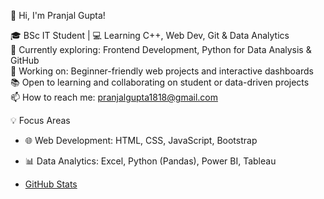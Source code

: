👋 Hi, I'm Pranjal Gupta!

🎓 BSc IT Student | 💻 Learning C++, Web Dev, Git & Data Analytics  
🌱 Currently exploring: Frontend Development, Python for Data Analysis & GitHub  
🔭 Working on: Beginner-friendly web projects and interactive dashboards  
📚 Open to learning and collaborating on student or data-driven projects  
📫 How to reach me: pranjalgupta1818@gmail.com

💡 Focus Areas
- 🌐 Web Development: HTML, CSS, JavaScript, Bootstrap  
- 📊 Data Analytics: Excel, Python (Pandas), Power BI, Tableau

- [GitHub Stats](https://github-readme-stats.vercel.app/api?username=codebyPranjal&show_icons=true&theme=default)

